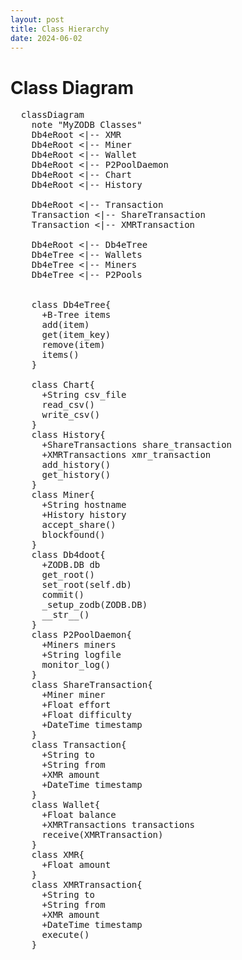 ```yaml
---
layout: post
title: Class Hierarchy
date: 2024-06-02
---
```


# Class Diagram

<pre class="mermaid">
  classDiagram
    note "MyZODB Classes"
    Db4eRoot <|-- XMR
    Db4eRoot <|-- Miner
    Db4eRoot <|-- Wallet
    Db4eRoot <|-- P2PoolDaemon
    Db4eRoot <|-- Chart
    Db4eRoot <|-- History
    
    Db4eRoot <|-- Transaction
    Transaction <|-- ShareTransaction
    Transaction <|-- XMRTransaction
    
    Db4eRoot <|-- Db4eTree
    Db4eTree <|-- Wallets
    Db4eTree <|-- Miners
    Db4eTree <|-- P2Pools
    
    
    class Db4eTree{
      +B-Tree items
      add(item)
      get(item_key)
      remove(item)
      items()
    }

    class Chart{
      +String csv_file
      read_csv()
      write_csv()
    }
    class History{
      +ShareTransactions share_transaction
      +XMRTransactions xmr_transaction
      add_history()
      get_history()
    }
    class Miner{
      +String hostname
      +History history
      accept_share()
      blockfound()
    }
    class Db4doot{
      +ZODB.DB db
      get_root()
      set_root(self.db)
      commit()
      _setup_zodb(ZODB.DB)
      __str__()
    }
    class P2PoolDaemon{
      +Miners miners
      +String logfile
      monitor_log()
    }
    class ShareTransaction{
      +Miner miner
      +Float effort
      +Float difficulty
      +DateTime timestamp
    }
    class Transaction{
      +String to
      +String from
      +XMR amount
      +DateTime timestamp
    }
    class Wallet{
      +Float balance
      +XMRTransactions transactions
      receive(XMRTransaction)
    }
    class XMR{
      +Float amount
    }
    class XMRTransaction{
      +String to
      +String from
      +XMR amount
      +DateTime timestamp
      execute()
    }
</pre>
  
<script type="module">
  import mermaid from 'https://cdn.jsdelivr.net/npm/mermaid@10/dist/mermaid.esm.min.mjs';
  mermaid.initialize({ startOnLoad: true, theme: 'dark'});
</script> 

